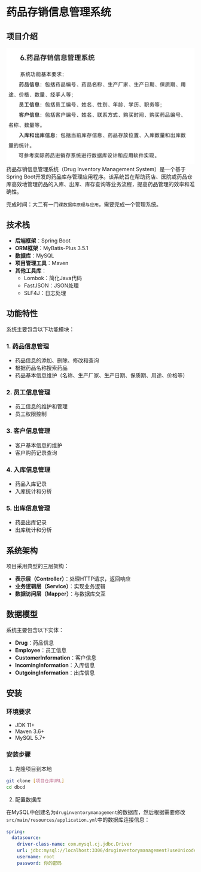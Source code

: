 # 药品存销信息管理系统

## 项目介绍

![img.png](img.png)
药品存销信息管理系统（Drug Inventory Management System）是一个基于Spring Boot开发的药品库存管理应用程序。该系统旨在帮助药店、医院或药品仓库高效地管理药品的入库、出库、库存查询等业务流程，提高药品管理的效率和准确性。


完成时间：大二有一门`课数据库原理与应用`，需要完成一个管理系统。


## 技术栈

- **后端框架**：Spring Boot
- **ORM框架**：MyBatis-Plus 3.5.1
- **数据库**：MySQL
- **项目管理工具**：Maven
- **其他工具库**：
  - Lombok：简化Java代码
  - FastJSON：JSON处理
  - SLF4J：日志处理

## 功能特性

系统主要包含以下功能模块：

### 1. 药品信息管理

- 药品信息的添加、删除、修改和查询
- 根据药品名称搜索药品
- 药品基本信息维护（名称、生产厂家、生产日期、保质期、用途、价格等）

### 2. 员工信息管理

- 员工信息的维护和管理
- 员工权限控制

### 3. 客户信息管理

- 客户基本信息的维护
- 客户购药记录查询

### 4. 入库信息管理

- 药品入库记录
- 入库统计和分析

### 5. 出库信息管理

- 药品出库记录
- 出库统计和分析

## 系统架构

项目采用典型的三层架构：

- **表示层（Controller）**：处理HTTP请求，返回响应
- **业务逻辑层（Service）**：实现业务逻辑
- **数据访问层（Mapper）**：与数据库交互

## 数据模型

系统主要包含以下实体：

- **Drug**：药品信息
- **Employee**：员工信息
- **CustomerInformation**：客户信息
- **IncomingInformation**：入库信息
- **OutgoingInformation**：出库信息

## 安装

### 环境要求

- JDK 11+
- Maven 3.6+
- MySQL 5.7+

### 安装步骤

1. 克隆项目到本地

```bash
git clone [项目仓库URL]
cd dbcd
```

2. 配置数据库

在MySQL中创建名为`druginventorymanagement`的数据库，然后根据需要修改`src/main/resources/application.yml`中的数据库连接信息：

```yaml
spring:
  datasource:
    driver-class-name: com.mysql.cj.jdbc.Driver
    url: jdbc:mysql://localhost:3306/druginventorymanagement?useUnicode=true&characterEncoding=utf8&useSSL=false
    username: root
    password: 你的密码
```
